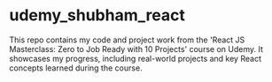 # udemy_shubham_react
This repo contains my code and project work from the 'React JS Masterclass: Zero to Job Ready with 10 Projects' course on Udemy. It showcases my progress, including real-world projects and key React concepts learned during the course.
